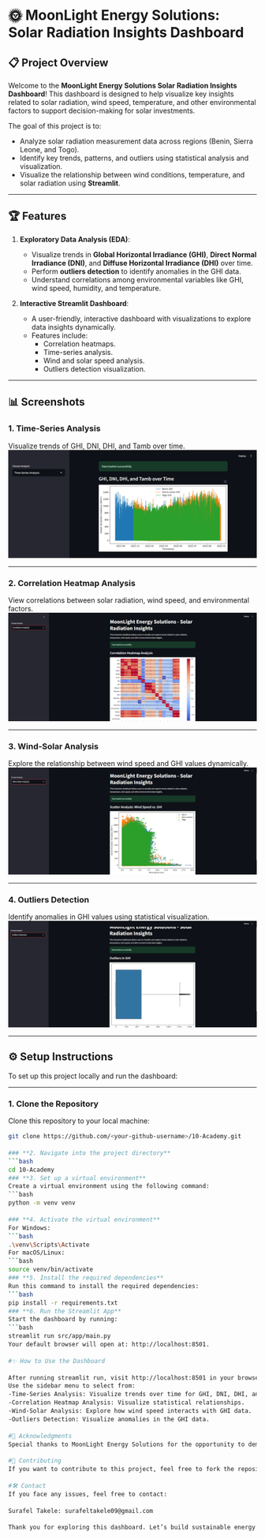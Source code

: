 # 🌞 MoonLight Energy Solutions: Solar Radiation Insights Dashboard

## 📋 **Project Overview**

Welcome to the **MoonLight Energy Solutions Solar Radiation Insights Dashboard**! This dashboard is designed to help visualize key insights related to solar radiation, wind speed, temperature, and other environmental factors to support decision-making for solar investments.

The goal of this project is to:
- Analyze solar radiation measurement data across regions (Benin, Sierra Leone, and Togo).
- Identify key trends, patterns, and outliers using statistical analysis and visualization.
- Visualize the relationship between wind conditions, temperature, and solar radiation using **Streamlit**.

---

## 🏆 **Features**

1. **Exploratory Data Analysis (EDA)**:
   - Visualize trends in **Global Horizontal Irradiance (GHI)**, **Direct Normal Irradiance (DNI)**, and **Diffuse Horizontal Irradiance (DHI)** over time.
   - Perform **outliers detection** to identify anomalies in the GHI data.
   - Understand correlations among environmental variables like GHI, wind speed, humidity, and temperature.

2. **Interactive Streamlit Dashboard**:
   - A user-friendly, interactive dashboard with visualizations to explore data insights dynamically.
   - Features include:
     - Correlation heatmaps.
     - Time-series analysis.
     - Wind and solar speed analysis.
     - Outliers detection visualization.

---

## 📊 **Screenshots**

### **1. Time-Series Analysis**
Visualize trends of GHI, DNI, DHI, and Tamb over time.
![Time-Series Analysis Screenshot](assets/screenshots/time_series_analysis.png)

---

### **2. Correlation Heatmap Analysis**
View correlations between solar radiation, wind speed, and environmental factors.
![Correlation Heatmap Screenshot](assets/screenshots/correlation_heatmap.png)

---

### **3. Wind-Solar Analysis**
Explore the relationship between wind speed and GHI values dynamically.
![Wind-Solar Analysis Screenshot](assets/screenshots/wind_solar_analysis.png)

---

### **4. Outliers Detection**
Identify anomalies in GHI values using statistical visualization.
![Outliers Detection Screenshot](assets/screenshots/outliers_detection.png)

---

## ⚙️ **Setup Instructions**

To set up this project locally and run the dashboard:

---

### **1. Clone the Repository**
Clone this repository to your local machine:
```bash
git clone https://github.com/<your-github-username>/10-Academy.git

### **2. Navigate into the project directory**
```bash
cd 10-Academy
### **3. Set up a virtual environment**
Create a virtual environment using the following command:
```bash
python -m venv venv

### **4. Activate the virtual environment**
For Windows:
```bash
.\venv\Scripts\Activate
For macOS/Linux:
```bash
source venv/bin/activate
### **5. Install the required dependencies**
Run this command to install the required dependencies:
```bash
pip install -r requirements.txt
### **6. Run the Streamlit App**
Start the dashboard by running:
```bash
streamlit run src/app/main.py
Your default browser will open at: http://localhost:8501.

#✨ How to Use the Dashboard

After running streamlit run, visit http://localhost:8501 in your browser.
Use the sidebar menu to select from:
-Time-Series Analysis: Visualize trends over time for GHI, DNI, DHI, and temperature.
-Correlation Heatmap Analysis: Visualize statistical relationships.
-Wind-Solar Analysis: Explore how wind speed interacts with GHI data.
-Outliers Detection: Visualize anomalies in the GHI data.

#💼 Acknowledgments
Special thanks to MoonLight Energy Solutions for the opportunity to demonstrate these insights and build this visualization pipeline.

#📜 Contributing
If you want to contribute to this project, feel free to fork the repository, create a branch, and make a pull request with improvements!

#🛠️ Contact
If you face any issues, feel free to contact:

Surafel Takele: surafeltakele09@gmail.com

Thank you for exploring this dashboard. Let’s build sustainable energy insights together! 🌞
